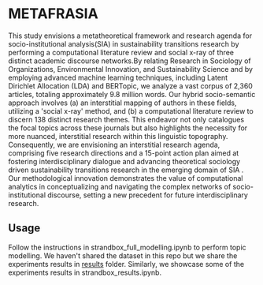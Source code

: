 # METAFRASIA

This study envisions a metatheoretical framework and research agenda for socio-institutional analysis(SIA) in sustainability transitions research by performing a computational literature review and social x-ray of three distinct academic discourse networks.By relating Research in Sociology of Organizations, Environmental Innovation, and Sustainability Science and by employing advanced machine learning techniques, including Latent Dirichlet Allocation (LDA) and BERTopic, we analyze a vast corpus of 2,360 articles, totaling approximately 9.8 million words. Our hybrid socio-semantic approach involves (a) an interstitial mapping of authors in these fields, utilizing a 'social x-ray' method, and (b) a computational literature review to discern 138 distinct research themes. This endeavor not only catalogues the focal topics across these journals but also highlights the necessity for more nuanced, interstitial research within this linguistic topography. Consequently, we are envisioning an interstitial research agenda, comprising five research directions and a 15-point action plan aimed at fostering interdisciplinary dialogue and advancing theoretical sociology driven sustainability transitions research in the emerging domain of SIA . Our methodological innovation demonstrates the value of computational analytics in conceptualizing and navigating the complex networks of socio-institutional discourse, setting a new precedent for future interdisciplinary research.

## Usage

Follow the instructions in strandbox_full_modelling.ipynb to perform topic modelling. We haven't shared the dataset in this repo but we share the experiments results in [results](results) folder. Similarly, we showcase some of the experiments results in strandbox_results.ipynb.
